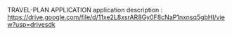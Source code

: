 TRAVEL-PLAN APPLICATION
application description :
https://drive.google.com/file/d/11xe2L8xsrAR8Gy0F8cNaP1nxnsq5gbHl/view?usp=drivesdk
